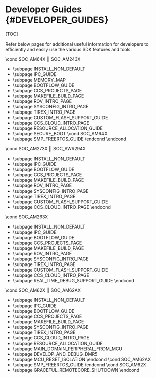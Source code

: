 # Developer Guides {#DEVELOPER_GUIDES}

[TOC]

Refer below pages for additional useful information for developers to efficiently and easily use the various
SDK features and tools.

\cond SOC_AM64X || SOC_AM243X
- \subpage INSTALL_NON_DEFAULT
- \subpage IPC_GUIDE
- \subpage MEMORY_MAP
- \subpage BOOTFLOW_GUIDE
- \subpage CCS_PROJECTS_PAGE
- \subpage MAKEFILE_BUILD_PAGE
- \subpage ROV_INTRO_PAGE
- \subpage SYSCONFIG_INTRO_PAGE
- \subpage TIREX_INTRO_PAGE
- \subpage CUSTOM_FLASH_SUPPORT_GUIDE
- \subpage CCS_CLOUD_INTRO_PAGE
- \subpage RESOURCE_ALLOCATION_GUIDE
- \subpage SECURE_BOOT
\cond SOC_AM64X
- \subpage SMP_FREERTOS_GUIDE
\endcond
\endcond

\cond SOC_AM273X || SOC_AWR294X
- \subpage INSTALL_NON_DEFAULT
- \subpage IPC_GUIDE
- \subpage BOOTFLOW_GUIDE
- \subpage CCS_PROJECTS_PAGE
- \subpage MAKEFILE_BUILD_PAGE
- \subpage ROV_INTRO_PAGE
- \subpage SYSCONFIG_INTRO_PAGE
- \subpage TIREX_INTRO_PAGE
- \subpage CUSTOM_FLASH_SUPPORT_GUIDE
- \subpage CCS_CLOUD_INTRO_PAGE
\endcond

\cond SOC_AM263X
- \subpage INSTALL_NON_DEFAULT
- \subpage IPC_GUIDE
- \subpage BOOTFLOW_GUIDE
- \subpage CCS_PROJECTS_PAGE
- \subpage MAKEFILE_BUILD_PAGE
- \subpage ROV_INTRO_PAGE
- \subpage SYSCONFIG_INTRO_PAGE
- \subpage TIREX_INTRO_PAGE
- \subpage CUSTOM_FLASH_SUPPORT_GUIDE
- \subpage CCS_CLOUD_INTRO_PAGE
- \subpage REAL_TIME_DEBUG_SUPPORT_GUIDE
\endcond

\cond SOC_AM62X || SOC_AM62AX
- \subpage INSTALL_NON_DEFAULT
- \subpage IPC_GUIDE
- \subpage BOOTFLOW_GUIDE
- \subpage CCS_PROJECTS_PAGE
- \subpage MAKEFILE_BUILD_PAGE
- \subpage SYSCONFIG_INTRO_PAGE
- \subpage TIREX_INTRO_PAGE
- \subpage CCS_CLOUD_INTRO_PAGE
- \subpage RESOURCE_ALLOCATION_GUIDE
- \subpage MAIN_DOMAIN_PERIPHERAL_FROM_MCU
- \subpage DEVELOP_AND_DEBUG_DMR5
- \subpage MCU_RESET_ISOLATION
\endcond
\cond SOC_AM62AX
- \subpage SMP_FREERTOS_GUIDE
\endcond
\cond SOC_AM62X
- \subpage GRACEFUL_REMOTECORE_SHUTDOWN
\endcond
